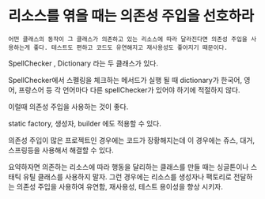 # 리소스를 엮을 때는 의존성 주입을 선호하라


`어떤 클래스의 동작이 그 클래스가 의존하고 있는 리소스에 따라 달라진다면 의존성 주입을 사용하는게 좋다. 테스트도 편하고 코드도 유연해지고 재사용성도 좋아지기 때문이다.`



SpellChecker , Dictionary 라는 두 클래스가  있다.

SpellChecker에서 스펠링을 체크하는 메서드가 실행 될 때 dictionary가 한국어, 영어, 프랑스어 등 각 언어마다 다른 spellChecker가 있어야 하기에 적절하지 않다.

이럴때 의존성 주입을 사용하는 것이 좋다.

static factory, 생성자, builder 에도 적용할 수 있다.

의존성 주입이 많은 프로젝트인 경우에는 코드가 장황해지는데 이 경우에는 쥬스, 대거, 스프링등을 사용해서 해결할 수 있다.

요약하자면 의존하는 리소스에 따라 행동을 달리하는 클래스를 만들 때는 싱글톤이나 스태틱 유틸 클래스를 사용하지 말자. 그런 경우에는 리소스를 생성자나 팩토리로 전달하는 의존성 주입을 사용하여 유연함, 재사용성, 테스트 용이성을 향상 시키자.